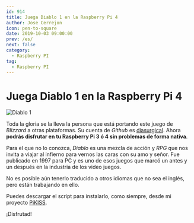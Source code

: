 ```yaml
---
id: 914
title: Juega Diablo 1 en la Raspberry Pi 4
author: Jose Cerrejon
icon: pen-to-square
date: 2019-10-03 09:00:00
prev: /es/
next: false
category:
  - Raspberry PI
tag:
  - Raspberry PI
---
```


# Juega Diablo 1 en la Raspberry Pi 4

![Diablo 1](/images/2019/10/diablo1.jpg)

Toda la gloria se la lleva la persona que está portando este juego de *Blizzard* a otras plataformas. Su cuenta de *Github* es [diasurgical](https://github.com/diasurgical/devilutionX/). Ahora **podrás disfrutar en tu Raspberry Pi 3 ó 4 sin problemas de forma nativa**.

Para el que no lo conozca, *Diablo* es una mezcla de acción y *RPG* que nos invita a viajar al infierno para vernos las caras con su amo y señor. Fue publicado en 1997 para PC y es uno de esos juegos que marcó un antes y un después en la industria de los video juegos.

No es posible aún tenerlo traducido a otros idiomas que no sea el inglés, pero están trabajando en ello.

Puedes descargar el script para instalarlo, como siempre, desde mi proyecto [PiKISS](https://github.com/jmcerrejon/PiKISS).

¡Disfrutad!